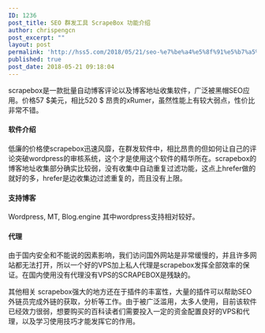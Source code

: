 ```yaml
---
ID: 1236
post_title: SEO 群发工具 ScrapeBox 功能介绍
author: chrispengcn
post_excerpt: ""
layout: post
permalink: 'http://hss5.com/2018/05/21/seo-%e7%be%a4%e5%8f%91%e5%b7%a5%e5%85%b7-scrapebox-%e5%8a%9f%e8%83%bd%e4%bb%8b%e7%bb%8d/'
published: true
post_date: 2018-05-21 09:18:04
---
```

scrapebox是一款批量自动博客评论以及博客地址收集软件，广泛被黑帽SEO应用。价格57 $美元，相比520 $ 昂贵的xRumer，虽然性能上有较大弱点，性价比非常不错。
<h4><strong>软件介绍</strong></h4>
低廉的价格使scrapebox迅速风靡，在群发软件中，相比昂贵的但如何让自己的评论突破wordpress的审核系统，这个才是使用这个软件的精华所在。scrapebox的博客地址收集部分确实比较弱，没有收集中自动重复过滤功能，这点上hrefer做的就好的多，hrefer是边收集边过滤重复的，而且没有上限。
<h4><strong>支持博客</strong></h4>
Wordpress, MT, Blog.engine 其中wordpress支持相对较好。
<h4><strong>代理</strong></h4>
由于国内安全和不能说的因素影响，我们访问国外网站是非常缓慢的，并且许多网站都无法打开，所以一个好的VPS加上私人代理是scrapebox发挥全部效率的保证。在国内使用没有代理没有VPS的SCRAPEBOX是残缺的。

其他相关
scrapebox强大的地方还在于插件的丰富性，大量的插件可以帮助SEO外链员完成外链的获取，分析等工作。由于被广泛滥用，太多人使用，目前该软件已经效力很弱，想要购买的百科读者们需要投入一定的资金配置良好的VPS和代理，以及学习使用技巧才能发挥它的作用。